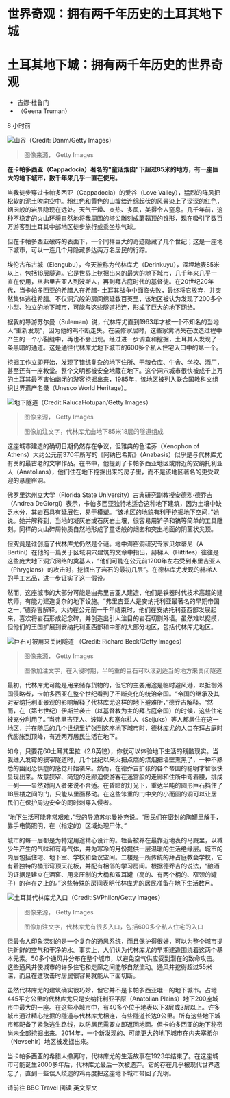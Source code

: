 # 世界奇观：拥有两千年历史的土耳其地下城

#  土耳其地下城：拥有两千年历史的世界奇观

  * 吉娜·杜鲁门 
  * （Geena Truman） 

8 小时前

![山谷（Credit: Danm/Getty Images）](_126498908_ec124554-730f-4d24-ad65-37c049d2c9f2.jpg)

> 图像来源，  Getty Images

**在卡帕多西亚（Cappadocia）著名的"童话烟囱"下超过85米的地方，有一座巨大的地下城市，数千年来几乎一直在使用。**

当我徒步穿过卡帕多西亚（Cappadocia）的爱谷（Love Valley），猛烈的阵风把松软的泥土吹向空中。粉红色和黄色的山坡给连绵起伏的风景染上了深深的红色，烟囱般的岩层隐现在远处。天气干燥、炎热、多风，美得令人窒息。几千年前，这种不稳定的火山环境自然地将我周围的塔尖雕刻成蘑菇顶的锥形，现在吸引了数百万游客到土耳其中部地区徒步旅行或乘坐热气球。

但在卡帕多西亚破碎的表面下，一个同样巨大的奇迹隐藏了几个世纪；这是一座地下城市，可以一连几个月隐藏多达两万名居民的行踪。

埃伦古布古城（Elengubu），今天被称为代林库尤（Derinkuyu），深埋地表85米以上，包括18层隧道。它是世界上挖掘出来的最大的地下城市，几千年来几乎一直在使用，从弗里吉亚人到波斯人，再到拜占庭时代的基督徒。在20世纪20年代，当卡帕多西亚的希腊人在希腊- 土耳其战争中面临失败，最终将它放弃，并突然集体逃往希腊。不仅洞穴般的房间绵延数百英里，该地区被认为发现了200多个小型、独立的地下城市，可能与这些隧道相连，形成了巨大的地下网络。

据我的导游苏尔曼（Suleman）说，代林库尤直到1963年才被一个不知名的当地人“重新发现”，因为他的鸡不断走失。在装修家居时，这些家禽消失在改造过程中产生的一个小裂缝中，再也不会出现。经过进一步调查和挖掘，土耳其人发现了一条黑暗的通道。这是通往代林库尤地下城市的600多个私人住宅入口中的第一个。

挖掘工作立即开始，发现了错综复杂的地下住所、干粮仓库、牛舍、学校、酒厂，甚至还有一座教堂。整个文明都被安全地藏在地下。这个洞穴城市很快被成千上万的土耳其最不害怕幽闭的游客挖掘出来，1985年，该地区被列入联合国教科文组织世界遗产名录（Unesco World Heritage）。

![地下隧道（Credit:RalucaHotupan/Getty Images）](_126502517_241643fa-7649-473e-a5d3-e610a925b8d6.jpg)

> 图像来源，  Getty Images
>
> 图像加注文字，代林库尤由地下85米18层的隧道组成

这座城市建造的确切日期仍然存在争议，但雅典的色诺芬（Xenophon of Athens）大约公元前370年所写的《阿纳巴希斯》（Anabasis）似乎是与代林库尤有关的最古老的文字作品。在书中，他提到了卡帕多西亚地区或附近的安纳托利亚人（Anatolians），他们住在地下挖掘出来的房子里，而不是该地区著名的更受欢迎的悬崖窑洞。

佛罗里达州立大学（Florida State University）古典研究副教授安德烈·德乔吉（Andrea DeGiorgi）表示，卡帕多西亚独特地适合这种地下建筑，因为土壤中缺乏水分，其岩石具有延展性，易于模塑。“该地区的地貌有利于挖掘地下空间，”她说。她并解释到，当地的凝灰岩或石灰岩土壤，很容易用铲子和镐等简单的工具雕刻。同样的火山碎屑物质自然地形成了童话般的烟囱和突出地面的阴茎状尖顶。

但究竟是谁创造了代林库尤仍然是个谜。地中海窑洞研究专家贝尔蒂尼（A Bertini）在他的一篇关于区域洞穴建筑的文章中指出，赫梯人（Hittites）往往是这些庞大地下洞穴网络的奠基人，“他们可能在公元前1200年左右受到弗里吉亚人（Phrygians）的攻击时，挖掘出了岩石的最初几层”。在德林库尤发现的赫梯人的手工艺品，进一步证实了这一假设。

然而，这座城市的大部分可能是由弗里吉亚人建造，他们是铁器时代技术高超的建筑师，有能力建造复杂的地下设施。“弗里吉亚人是安纳托利亚最著名的早期帝国之一，”德乔吉解释。大约在公元前一千年结束时，他们在安纳托利亚西部发展起来，喜欢将岩石形成纪念碑，并创造出引人注目的岩石切割外墙。虽然难以捉摸，但他们的王国扩展到安纳托利亚西部和中部的大部分地区，包括代林库尤地区。

![巨石可被用来关闭隧道 （Credit: Richard Beck/Getty Images）](_126502518_6057ce18-0743-48b7-b871-eddc8b8925b7.jpg)

> 图像来源，  Getty Images
>
> 图像加注文字，在入侵时期，半吨重的巨石可以滚到适当的地方来关闭隧道

最初，代林库尤可能是用来储存货物的，但它的主要用途是临时避风港，以抵御外国侵略者，卡帕多西亚在整个世纪看到了不断变化的统治帝国。“帝国的继承及其对安纳托利亚景观的影响解释了代林库尤这样的地下避难所，”德乔吉解释。“然而，在（第七世纪）伊斯兰袭击（以基督教为主的拜占庭帝国）的时候，这些住宅被充分利用了。”当弗里吉亚人、波斯人和塞尔柱人（Seljuks）等人都居住在这一地区，并在随后的几个世纪里扩张到这座地下城市时，德林库尤的人口在拜占庭时代膨胀到顶峰，有近两万居民生活在地下。

如今，只要花60土耳其里拉（2.8英镑），你就可以体验地下生活的残酷现实。当我进入发霉的狭窄隧道时，几个世纪以来火把点燃的煤烟把墙壁熏黑了，一种不熟悉的幽闭恐惧症的感觉开始袭来。然而，在德乔吉扩张的各个帝国的聪明才智很快显现出来。故意狭窄、简短的走廊迫使游客在迷宫般的走廊和住所中弯着腰，排成一列——显然对闯入者来说不合适。在昏暗的灯光下，重达半吨的圆形巨石挡住了18层楼之间的门，只能从里面移动。在这些笨重的门中央的小而圆的洞可以让居民们在保护周边安全的同时刺穿入侵者。

“地下生活可能非常艰难，”我的导游苏尔曼补充说。“居民们在密封的陶罐里解手，靠手电筒照明，在（指定的）区域处理尸体。”

城市的每一层都是为特定用途精心设计的。牲畜被养在最靠近地表的马厩里，以减少牛产生的气味和有毒气体，并为寒冷的月份提供一层温暖的生活绝缘层。城市的内层包括住宅、地下室、学校和会议空间。二楼是一所传统的拜占庭教会学校，它有着独特的桶形穹顶天花板，并配有相邻的学习房间。根据德乔吉的说法，“酿酒的证据是建立在酒窖、用来压制的大桶和双耳罐（高的、有两个柄的、窄颈的罐子）的存在之上的。”这些特殊的房间表明代林库尤的居民准备在地下生活数月。

![土耳其代林库尤入口（Credit:SVPhilon/Getty Images）](_126502519_25cc294c-2ee0-4283-9d2f-c983fa4daa47.jpg)

> 图像来源，  Getty Images
>
> 图像加注文字，代林库尤有很多入口，包括600多个私人住宅的入口

但最令人印象深刻的是一个复杂的通风系统，而且保护得很好，可以为整个城市提供新鲜的空气和干净的水。事实上，人们认为代林库尤的早期建造围绕着这两个基本元素。50多个通风井分布在整个城市，以避免空气供应受到潜在的致命攻击。这些通风井使城市的许多住宅和走廊之间能够自然流动。通风井挖得超过55米深，而且在遭攻击时居民很容易就能从下面切断。

虽然代林库尤的建筑确实很巧妙，但它并不是卡帕多西亚唯一的地下城市。占地445平方公里的代林库尤只是安纳托利亚平原（Anatolian Plains）地下200座城市中最大的一座。在这些小城市中，有40多个位于地表以下3层或3层以上。许多城市通过精心挖掘的隧道与代林库尤相连，有些隧道长达9公里。所有这些地下城市都配备了紧急逃生路线，以防居民需要立即返回地面。但卡帕多西亚的地下秘密尚未全部挖掘出来。2014年，一个新发现的、可能更大的地下城市在内夫塞希尔（Nevsehir）地区被发掘出来。

当卡帕多西亚的希腊人撤离时，代林库尤的生活故事在1923年结束了。在这座城市可能诞生2000多年后，代林库尤最后一次被遗弃。它的存在几乎被现代世界遗忘了，直到一些误入歧途的鸡再度把这座地下城市带回了光明。

请前往 BBC Travel  阅读 英文原文 


